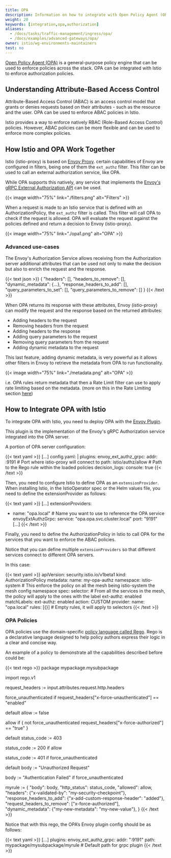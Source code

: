 ```yaml
---
title: OPA
description: Information on how to integrate with Open Policy Agent (OPA).
weight: 20
keywords: [integration,opa,authorization]
aliases:
  - /docs/tasks/traffic-management/ingress/opa/
  - /docs/examples/advanced-gateways/opa/
owner: istio/wg-environments-maintainers
test: no
---
```


[Open Policy Agent (OPA)](https://www.openpolicyagent.org/) is a general-purpose policy engine that can be used to enforce policies across the stack. OPA can be integrated with Istio to enforce authorization policies.

## Understanding Attribute-Based Access Control

Attribute-Based Access Control (ABAC) is an access control model that grants or denies requests based on their attributes - such as the resource and the user. OPA can be used to enforce ABAC policies in Istio.

Istio provides a way to enforce natively RBAC (Role-Based Access Control) policies. However, ABAC policies can be more flexible and can be used to enforce more complex policies.

## How Istio and OPA Work Together

Istio (istio-proxy) is based on [Envoy Proxy](https://www.envoyproxy.io/). certain capabilities of Envoy are configured in filters, being one of them the `ext_authz` filter. This filter can be used to call an external authorization service, like OPA.

While OPA supports this natively, any service that implements the [Envoy's gRPC External Authorization API](https://www.envoyproxy.io/docs/envoy/latest/api-v3/service/auth/v3/external_auth.proto) can be used.

{{< image width="75%"
    link="./filters.png"
    alt="Filters"
    >}}


When a request is made to an Istio service that is defined with an AuthorizationPolicy, the `ext_authz` filter is called. This filter will call OPA to check if the request is allowed. OPA will evaluate the request against the policies defined and return a decision to Envoy (istio-proxy).

{{< image width="75%"
    link="./opa1.png"
    alt="OPA"
    >}}

### Advanced use-cases

The Envoy's Authorization Service allows receiving from the Authorization server additional attributes that can be used not only to make the decision but also to enrich the request and the response.

{{< text json >}}
{
  "headers": [],
  "headers_to_remove": [],
  "dynamic_metadata": {...},
  "response_headers_to_add": [],
  "query_parameters_to_set": [],
  "query_parameters_to_remove": []
}
{{< /text >}}

When OPA returns its response with these attributes, Envoy (istio-proxy) can modify the request and the response based on the returned attributes:

- Adding headers to the request
- Removing headers from the request
- Adding headers to the response
- Adding query parameters to the request
- Removing query parameters from the request
- Adding dynamic metadata to the request

This last feature, adding dynamic metadata, is very powerful as it allows other filters in Envoy to retrieve the metadata from OPA to run functionality.

{{< image width="75%"
    link="./metadata.png"
    alt="OPA"
    >}}

i.e. OPA rules return metadata that then a Rate Limit filter can use to apply rate limiting based on the metadata. (more on this in the Rate Limiting section [here](https://www.envoyproxy.io/docs/envoy/latest/configuration/http/http_filters/rate_limit_filter#example-3))

## How to Integrate OPA with Istio

To integrate OPA with Istio, you need to deploy OPA with the [Envoy Plugin](https://www.openpolicyagent.org/docs/latest/envoy-tutorial-istio/).

This plugin is the implementation of the Envoy's gRPC Authorization service integrated into the OPA server.

A portion of OPA server configuration:

{{< text yaml >}}
[...]
config.yaml: |
  plugins:
    envoy_ext_authz_grpc:
      addr: :9191 # Port where istio-proxy will connect to
      path: istio/authz/allow # Path to the Rego rule within the loaded policies
  decision_logs:
    console: true
{{< /text >}}

Then, you need to configure Istio to define OPA as an `extensionProvider`. When installing Istio, in the IstioOperator spec or the Helm values file, you need to define the extensionProvider as follows:

{{< text yaml >}}
[...]
extensionProviders:
- name: "opa.local" # Name you want to use to reference the OPA service
  envoyExtAuthzGrpc:
    service: "opa.opa.svc.cluster.local"
    port: "9191"
[...]
{{< /text >}}

Finally, you need to define the AuthorizationPolicy in Istio to call OPA for the services that you want to enforce the ABAC policies.

Notice that you can define multiple `extensionProviders` so that different services connect to different OPA servers.

In this case:

{{< text yaml >}}
apiVersion: security.istio.io/v1beta1
kind: AuthorizationPolicy
metadata:
  name: my-opa-authz
  namespace: istio-system # This enforce the policy on all the mesh being istio-system the mesh config namespace
spec:
  selector: # From all the services in the mesh, the policy will apply to the ones with the label ext-authz: enabled
    matchLabels:
      ext-authz: enabled
  action: CUSTOM
  provider:
    name: "opa.local"
  rules: [{}] # Empty rules, it will apply to selectors
{{< /text >}}

### OPA Policies

OPA policies use the domain-specific [policy language called Rego](https://www.openpolicyagent.org/docs/latest/policy-language/). Rego is a declarative language designed to help policy authors express their logic in a clear and concise way.

An example of a policy to demonstrate all the capabilities described before could be:

{{< text rego >}}
package mypackage.mysubpackage

import rego.v1

request_headers := input.attributes.request.http.headers

force_unauthenticated if request_headers["x-force-unauthenticated"] == "enabled"

default allow := false

allow if {
  not force_unauthenticated
  request_headers["x-force-authorized"] == "true"
}

default status_code := 403

status_code := 200 if allow

status_code := 401 if force_unauthenticated

default body := "Unauthorized Request"

body := "Authentication Failed" if force_unauthenticated

myrule := {
  "body": body,
  "http_status": status_code,
  "allowed": allow,
  "headers": {"x-validated-by": "my-security-checkpoint"},
  "response_headers_to_add": {"x-add-custom-response-header": "added"},
  "request_headers_to_remove": ["x-force-authorized"],
  "dynamic_metadata": {"my-new-metadata": "my-new-value"},
}
{{< /text >}}

Notice that with this rego, the OPA’s Envoy plugin config should be as follows:

{{< text yaml >}}
[...]
plugins:
  envoy_ext_authz_grpc:
    addr: ":9191"
    path: mypackage/mysubpackage/myrule # Default path for grpc plugin
{{< /text >}}
